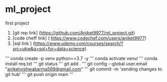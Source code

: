 # ml_project
first project
1. [git rep link] (https://github.com/Aniket9977/ml_project.git)
2. [code cheff link]  ( https://www.codechef.com/users/aniket9977)
3. [sql link ]  (https://www.udemy.com/courses/search/?src=ukw&q=sql+for+data+science)


'''
conda create -p venv python==3.7 -y
'''
conda activate venv/
'''
conda install req.txt
'''
git status
'''
git add .
'''
git config --global user.email "aniketvishwakarma569@gmail.com"
'''
git commit -m 'sending changes to git hub'
'''
git push origin main
'''
